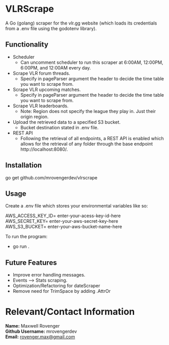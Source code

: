 # VLRScrape
A Go (golang) scraper for the vlr.gg website (which loads its credentials from a .env file using the godotenv library).


## Functionality
- Scheduler
   - Can uncomment scheduler to run this scraper at 6:00AM, 12:00PM, 6:00PM, and 12:00AM every day.
- Scrape VLR forum threads.  
   - Specify in pageParser argument the header to decide the time table you want to scrape from.  
- Scrape VLR upcoming matches.  
   - Specify in pageParser argument the header to decide the time table you want to scrape from.  
- Scrape VLR leaderboards.
   - Note: Region does not specify the league they play in. Just their origin region.
- Upload the retrieved data to a specified S3 bucket.  
   - Bucket destination stated in .env file.  
- REST API
   - Following the retrieval of all endpoints, a REST API is enabled which allows for the retrieval of any folder through the base endpoint http://localhost:8080/.


## Installation
go get github.com/mrovengerdev/vlrscrape


## Usage
Create a .env file which stores your environmental variables like so:

AWS_ACCESS_KEY_ID= enter-your-acess-key-id-here  
AWS_SECRET_KEY= enter-your-aws-secret-key-here  
AWS_S3_BUCKET= enter-your-aws-bucket-name-here  

To run the program:  
- go run .


## Future Features
- Improve error handling messages.
- Events --> Stats scraping.
- Optimization/Refactoring for dateScraper
- Remove need for TrimSpace by adding .AttrOr


# Relevant/Contact Information
**Name:** Maxwell Rovenger  
**Github Username:** mrovengerdev  
**Email:** rovenger.max@gmail.com  